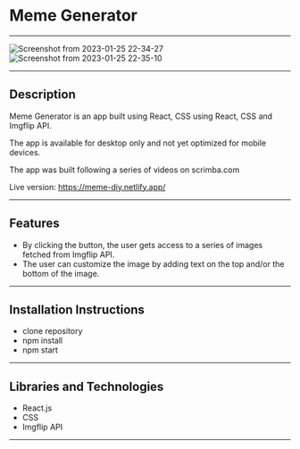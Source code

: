 # Meme Generator
---

![Screenshot from 2023-01-25 22-34-27](https://user-images.githubusercontent.com/95931865/214800812-f4d9be44-b3a7-45ad-96a8-e0e6d3ab71c3.png)
![Screenshot from 2023-01-25 22-35-10](https://user-images.githubusercontent.com/95931865/214800815-df652919-aac3-45d5-b2b5-7369b7d007c5.png)

---
## Description

Meme Generator is an app built using React, CSS using React, CSS and Imgflip API.  

The app is available for desktop only and not yet optimized for mobile devices. 

The app was built following a series of videos on scrimba.com 

Live version: https://meme-diy.netlify.app/

---
## Features

- By clicking the button, the user gets access to a series of images fetched from Imgflip API. 
- The user can customize the image by adding text on the top and/or the bottom of the image. 

---


## Installation Instructions

- clone repository
- npm install
- npm start

---

## Libraries and Technologies  

- React.js
- CSS 
- Imgflip API

---


